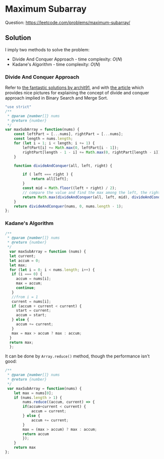# Maximum Subarray

Question: https://leetcode.com/problems/maximum-subarray/

## Solution

I imply two methods to solve the problem:

- Divide And Conquer Approach - time complexity: $O(N)$
- Kadane's Algorithm - time complexity: $O(N)$

### Divide And Conquer Approach

Refer to [the fantastic solutions by archit91](https://leetcode.com/problems/maximum-subarray/solutions/1595195/c-python-7-simple-solutions-w-explanation-brute-force-dp-kadane-divide-conquer/), and with [the article](https://afteracademy.com/blog/divide-and-conquer-approach-in-programming) which provides nice pictures for explaining the concept of divide and conquer approach implied in Binary Search and Merge Sort.

```javascript
"use strict"
/**
 * @param {number[]} nums
 * @return {number}
 */
var maxSubArray = function(nums) {
    const leftPart = [...nums], rightPart = [...nums];
    const length = nums.length;
    for (let i = 1; i < length; i += 1) {
        leftPart[i] += Math.max(0, leftPart[i - 1]);
        rightPart[length - 1 - i] += Math.max(0, rightPart[length - i])
    }

    function divideAndConquer(all, left, right) {

        if ( left === right ) {
            return all[left];
        }
        const mid = Math.floor((left + right) / 2);
        // compare the value and find the max among the left, the right and the middle
        return Math.max(divideAndConquer(all, left, mid), divideAndConquer(all, mid + 1, right), leftPart[mid] + rightPart[mid + 1]);
    }
    return divideAndConquer(nums, 0, nums.length - 1);
};
```

### Kadane's Algorithm

```javascript
/**
 * @param {number[]} nums
 * @return {number}
 */
  var maxSubArray = function (nums) {
  let current;
  let accum = 0;
  let max;
  for (let i = 0; i < nums.length; i++) {
   if (i === 0) {
     accum = nums[i];
     max = accum;
     continue;
   }
   //from i = 1
   current = nums[i];
   if (accum + current < current) {
     start = current;
     accum = start;
   } else {
     accum += current;
   }
   max = max > accum ? max : accum;
  }
  return max;
  };
```

It can be done by `Array.reduce()` method, though the performance isn't good:

```javascript
/**
 * @param {number[]} nums
 * @return {number}
 */
 var maxSubArray = function(nums) {
    let max = nums[0];
    if (nums.length > 1) {
        nums.reduce((accum, current) => {
        if(accum+current < current) {
            accum = current;
        } else {
            accum += current;
        }
        max = (max > accum) ? max : accum;
        return accum
        });
    }    
    return max
};
```
